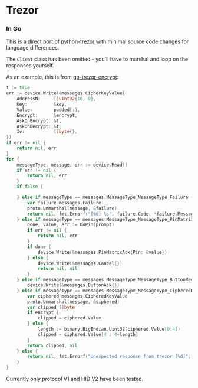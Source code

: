 # Trezor
### In Go

This is a direct port of [python-trezor](https://github.com/trezor/python-trezor)
with minimal source code changes for language differences.

The `Client` class has been omitted - you'll have to marshal and loop on
the responses yourself.

As an example, this is from [go-trezor-encrypt](https://github.com/rendaw/go-trezor-encrypt):

```go
t := true
err := device.Write(&messages.CipherKeyValue{
    AddressN:     []uint32{10, 0},
    Key:          &key,
    Value:        padded[:],
    Encrypt:      &encrypt,
    AskOnEncrypt: &t,
    AskOnDecrypt: &t,
    Iv:           []byte{},
})
if err != nil {
    return nil, err
}
for {
    messageType, message, err := device.Read()
    if err != nil {
        return nil, err
    }
    if false {

    } else if messageType == messages.MessageType_MessageType_Failure {
        var failure messages.Failure
        proto.Unmarshal(message, &failure)
        return nil, fmt.Errorf("[%d] %s", failure.Code, *failure.Message)
    } else if messageType == messages.MessageType_MessageType_PinMatrixRequest {
        done, value, err := DoPin(prompt)
        if err != nil {
            return nil, err
        }
        if done {
            device.Write(&messages.PinMatrixAck{Pin: &value})
        } else {
            device.Write(&messages.Cancel{})
            return nil, nil
        }
    } else if messageType == messages.MessageType_MessageType_ButtonRequest {
        device.Write(&messages.ButtonAck{})
    } else if messageType == messages.MessageType_MessageType_CipheredKeyValue {
        var ciphered messages.CipheredKeyValue
        proto.Unmarshal(message, &ciphered)
        var clipped []byte
        if encrypt {
            clipped = ciphered.Value
        } else {
            length := binary.BigEndian.Uint32(ciphered.Value[0:4])
            clipped = ciphered.Value[4 : 4+length]
        }
        return clipped, nil
    } else {
        return nil, fmt.Errorf("Unexpected response from trezor [%d]", messageType)
    }
}
```

Currently only protocol V1 and HID V2 have been tested.
